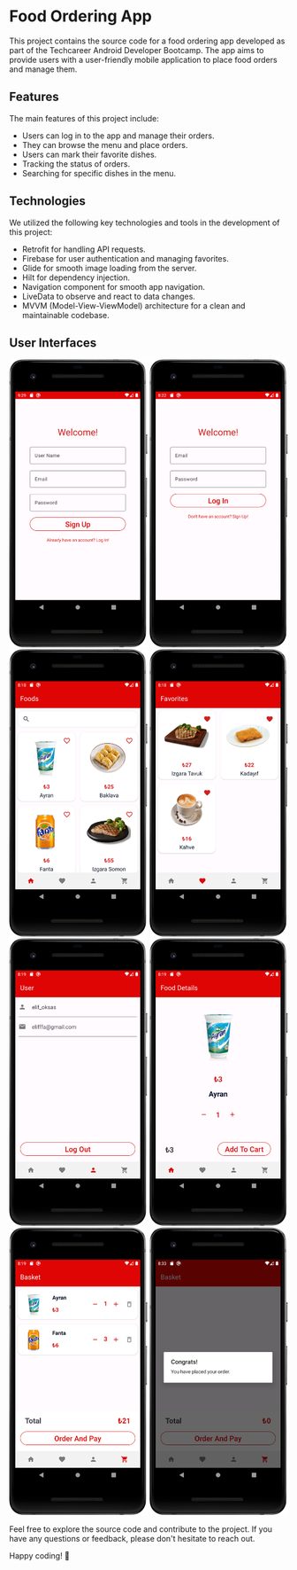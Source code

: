 # Food Ordering App

This project contains the source code for a food ordering app developed as part of the Techcareer Android Developer Bootcamp. The app aims to provide users with a user-friendly mobile application to place food orders and manage them.

## Features

The main features of this project include:

- Users can log in to the app and manage their orders.
- They can browse the menu and place orders.
- Users can mark their favorite dishes.
- Tracking the status of orders.
- Searching for specific dishes in the menu.

## Technologies

We utilized the following key technologies and tools in the development of this project:

- Retrofit for handling API requests.
- Firebase for user authentication and managing favorites.
- Glide for smooth image loading from the server.
- Hilt for dependency injection.
- Navigation component for smooth app navigation.
- LiveData to observe and react to data changes.
- MVVM (Model-View-ViewModel) architecture for a clean and maintainable codebase.


## User Interfaces

<p align="center">
  <img src="images/1.png" width="250" >
  <img src="images/7.png" width="250" >
  <img src="images/2.png" width="250" >
  <img src="images/3.png" width="250" >
  <img src="images/5.png" width="250" >
  <img src="images/4.png" width="250" >
  <img src="images/6.png" width="250" >
  <img src="images/8.png" width="250" >
 
</p>

Feel free to explore the source code and contribute to the project. If you have any questions or feedback, please don't hesitate to reach out. 

Happy coding! 🚀


